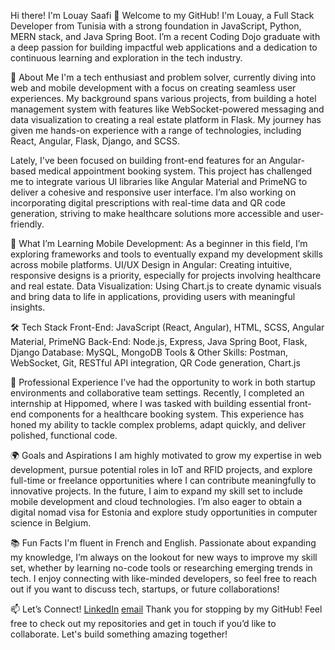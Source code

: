 Hi there! I'm Louay Saafi 👋
Welcome to my GitHub! I'm Louay, a Full Stack Developer from Tunisia with a strong foundation in JavaScript, Python, MERN stack, and Java Spring Boot. I’m a recent Coding Dojo graduate with a deep passion for building impactful web applications and a dedication to continuous learning and exploration in the tech industry.

🚀 About Me
I'm a tech enthusiast and problem solver, currently diving into web and mobile development with a focus on creating seamless user experiences. My background spans various projects, from building a hotel management system with features like WebSocket-powered messaging and data visualization to creating a real estate platform in Flask. My journey has given me hands-on experience with a range of technologies, including React, Angular, Flask, Django, and SCSS.

Lately, I've been focused on building front-end features for an Angular-based medical appointment booking system. This project has challenged me to integrate various UI libraries like Angular Material and PrimeNG to deliver a cohesive and responsive user interface. I’m also working on incorporating digital prescriptions with real-time data and QR code generation, striving to make healthcare solutions more accessible and user-friendly.

🌱 What I’m Learning
Mobile Development: As a beginner in this field, I’m exploring frameworks and tools to eventually expand my development skills across mobile platforms.
UI/UX Design in Angular: Creating intuitive, responsive designs is a priority, especially for projects involving healthcare and real estate.
Data Visualization: Using Chart.js to create dynamic visuals and bring data to life in applications, providing users with meaningful insights.

🛠️ Tech Stack
Front-End: JavaScript (React, Angular), HTML, SCSS, Angular Material, PrimeNG
Back-End: Node.js, Express, Java Spring Boot, Flask, Django
Database: MySQL, MongoDB
Tools & Other Skills: Postman, WebSocket, Git, RESTful API integration, QR Code generation, Chart.js

💼 Professional Experience
I’ve had the opportunity to work in both startup environments and collaborative team settings. Recently, I completed an internship at Hippomed, where I was tasked with building essential front-end components for a healthcare booking system. This experience has honed my ability to tackle complex problems, adapt quickly, and deliver polished, functional code.

🌍 Goals and Aspirations
I am highly motivated to grow my expertise in web development, pursue potential roles in IoT and RFID projects, and explore full-time or freelance opportunities where I can contribute meaningfully to innovative projects. In the future, I aim to expand my skill set to include mobile development and cloud technologies. I’m also eager to obtain a digital nomad visa for Estonia and explore study opportunities in computer science in Belgium.

📚 Fun Facts
I'm fluent in French and English.
Passionate about expanding my knowledge, I’m always on the lookout for new ways to improve my skill set, whether by learning no-code tools or researching emerging trends in tech.
I enjoy connecting with like-minded developers, so feel free to reach out if you want to discuss tech, startups, or future collaborations!

📫 Let’s Connect!
[LinkedIn](https://www.linkedin.com/in/louay-saafi-4b4321297/)
[email](louaysaafi60@gmail.com)
Thank you for stopping by my GitHub! Feel free to check out my repositories and get in touch if you’d like to collaborate. Let's build something amazing together!
